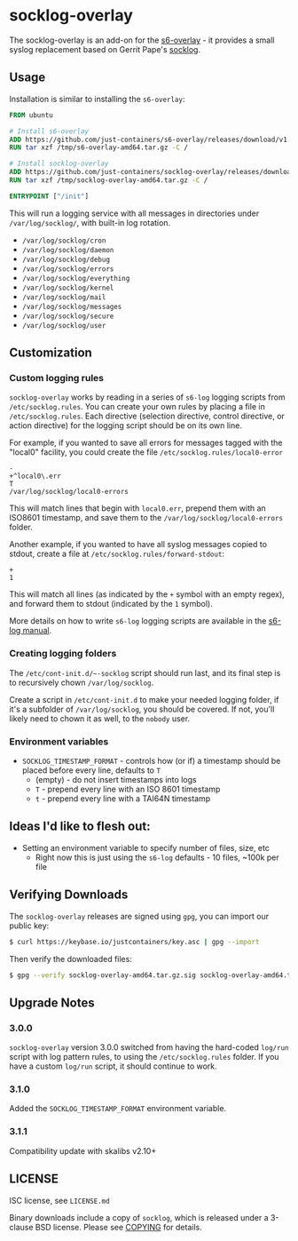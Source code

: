 # socklog-overlay

The socklog-overlay is an add-on for the
[s6-overlay](https://github.com/just-containers/s6-overlay) - it provides
a small syslog replacement based on Gerrit Pape's [socklog](http://smarden.org/socklog/).

## Usage

Installation is similar to installing the `s6-overlay`:

```Dockerfile
FROM ubuntu

# Install s6-overlay
ADD https://github.com/just-containers/s6-overlay/releases/download/v1.21.8.0/s6-overlay-amd64.tar.gz /tmp/
RUN tar xzf /tmp/s6-overlay-amd64.tar.gz -C /

# Install socklog-overlay
ADD https://github.com/just-containers/socklog-overlay/releases/download/v3.1.1-1/socklog-overlay-amd64.tar.gz /tmp/
RUN tar xzf /tmp/socklog-overlay-amd64.tar.gz -C /

ENTRYPOINT ["/init"]
```

This will run a logging service with all messages in directories under `/var/log/socklog/`,
with built-in log rotation.

* `/var/log/socklog/cron`
* `/var/log/socklog/daemon`
* `/var/log/socklog/debug`
* `/var/log/socklog/errors`
* `/var/log/socklog/everything`
* `/var/log/socklog/kernel`
* `/var/log/socklog/mail`
* `/var/log/socklog/messages`
* `/var/log/socklog/secure`
* `/var/log/socklog/user`

## Customization

### Custom logging rules

`socklog-overlay` works by reading in a series of `s6-log` logging scripts from
`/etc/socklog.rules`. You can create your own rules by placing a file in
`/etc/socklog.rules`. Each directive (selection directive, control directive,
or action directive) for the logging script should be on its own line.

For example, if you wanted to save all errors for messages tagged with the
"local0" facility, you could create the file `/etc/socklog.rules/local0-error`

```
-
+^local0\.err
T
/var/log/socklog/local0-errors
```

This will match lines that begin with `local0.err`, prepend them with an ISO8601 timestamp, and save them to the `/var/log/socklog/local0-errors` folder.

Another example, if you wanted to have all syslog messages copied to stdout,
create a file at `/etc/socklog.rules/forward-stdout`:

```
+
1
```

This will match all lines (as indicated by the `+` symbol with an empty regex),
and forward them to stdout (indicated by the `1` symbol).

More details on how to write `s6-log` logging scripts are available in the
[s6-log manual](http://skarnet.org/software/s6/s6-log.html).

### Creating logging folders

The `/etc/cont-init.d/~-socklog` script should run last, and its final step
is to recursively chown `/var/log/socklog`.

Create a script in `/etc/cont-init.d` to make your needed logging folder,
if it's a subfolder of `/var/log/socklog`, you should be covered. If not,
you'll likely need to chown it as well, to the `nobody` user.

### Environment variables

* `SOCKLOG_TIMESTAMP_FORMAT` - controls how (or if) a timestamp should be placed
before every line, defaults to `T`
  * (empty) - do not insert timestamps into logs
  * `T` - prepend every line with an ISO 8601 timestamp
  * `t` - prepend every line with a TAI64N timestamp

## Ideas I'd like to flesh out:

* Setting an environment variable to specify number of files, size, etc
  * Right now this is just using the `s6-log` defaults - 10 files, ~100k per file

## Verifying Downloads

The `socklog-overlay` releases are signed using `gpg`, you can import our public key:

```bash
$ curl https://keybase.io/justcontainers/key.asc | gpg --import
```

Then verify the downloaded files:

```bash
$ gpg --verify socklog-overlay-amd64.tar.gz.sig socklog-overlay-amd64.tar.gz
```

## Upgrade Notes

### 3.0.0

`socklog-overlay` version 3.0.0 switched from having the hard-coded
`log/run` script with log pattern rules, to using the `/etc/socklog.rules`
folder. If you have a custom `log/run` script, it should continue to work.

### 3.1.0

Added the `SOCKLOG_TIMESTAMP_FORMAT` environment variable.

### 3.1.1

Compatibility update with skalibs v2.10+

## LICENSE

ISC license, see `LICENSE.md`

Binary downloads include a copy of `socklog`, which is released under
a 3-clause BSD license. Please see [COPYING](https://github.com/just-containers/socklog/blob/master/COPYING)
for details.
